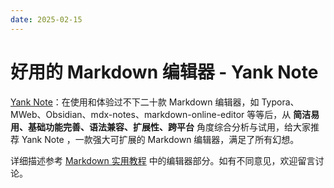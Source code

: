 ```yaml
---
date: 2025-02-15
---
```


# 好用的 Markdown 编辑器 - Yank Note

[Yank Note](https://yank-note.com/zh-CN)：在使用和体验过不下二十款 Markdown 编辑器，如 Typora、MWeb、Obsidian、mdx-notes、markdown-online-editor 等等后，从 **简洁易用、基础功能完善、语法兼容、扩展性、跨平台** 角度综合分析与试用，给大家推荐 Yank Note ，一款强大可扩展的 Markdown 编辑器，满足了所有幻想。

详细描述参考 [Markdown 实用教程](../../markdown.md) 中的编辑器部分。如有不同意见，欢迎留言讨论。
